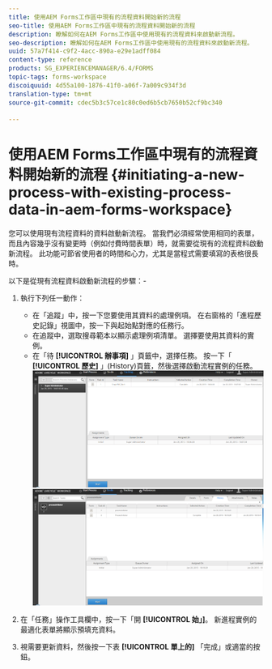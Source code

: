 ```yaml
---
title: 使用AEM Forms工作區中現有的流程資料開始新的流程
seo-title: 使用AEM Forms工作區中現有的流程資料開始新的流程
description: 瞭解如何在AEM Forms工作區中使用現有的流程資料來啟動新流程。
seo-description: 瞭解如何在AEM Forms工作區中使用現有的流程資料來啟動新流程。
uuid: 57a7f414-c9f2-4acc-890a-e29e1adff084
content-type: reference
products: SG_EXPERIENCEMANAGER/6.4/FORMS
topic-tags: forms-workspace
discoiquuid: 4d55a100-1876-41f0-a06f-7a009c934f3d
translation-type: tm+mt
source-git-commit: cdec5b3c57ce1c80c0ed6b5cb7650b52cf9bc340

---
```



# 使用AEM Forms工作區中現有的流程資料開始新的流程 {#initiating-a-new-process-with-existing-process-data-in-aem-forms-workspace}

您可以使用現有流程資料的資料啟動新流程。 當我們必須經常使用相同的表單，而且內容幾乎沒有變更時（例如付費時間表單）時，就需要從現有的流程資料啟動新流程。 此功能可節省使用者的時間和心力，尤其是當程式需要填寫的表格很長時。

以下是從現有流程資料啟動新流程的步驟：-

1. 執行下列任一動作：

   * 在「追蹤」中，按一下您要使用其資料的處理例項。 在右窗格的「進程歷史記錄」視圖中，按一下與起始點對應的任務行。
   * 在追蹤中，選取搜尋範本以顯示處理例項清單。 選擇要使用其資料的實例。
   * 在「待 **[!UICONTROL 辦事項]** 」頁籤中，選擇任務。 按一下「 **[!UICONTROL 歷史]** 」(History)頁籤，然後選擇啟動流程實例的任務。
   ![start3](assets/start3.png) ![start1](assets/start1.png)

1. 在「任務」操作工具欄中，按一下「開 **[!UICONTROL 始」]**。 新進程實例的最適化表單將顯示預填充資料。

1. 視需要更新資料，然後按一下表 **[!UICONTROL 單上的]** 「完成」或適當的按鈕。

